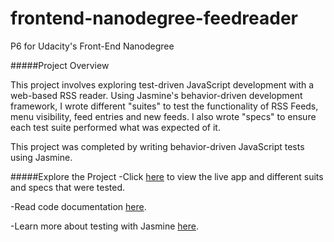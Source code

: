 # frontend-nanodegree-feedreader
P6 for Udacity's Front-End Nanodegree

#####Project Overview

This project involves exploring test-driven JavaScript development with a web-based RSS reader. Using Jasmine's behavior-driven development framework, I wrote different "suites" to test the functionality of RSS Feeds, menu visibility, feed entries and new feeds. I also wrote "specs" to ensure each test suite performed what was expected of it.

This project was completed by writing behavior-driven JavaScript tests using Jasmine. 

#####Explore the Project
-Click [here](http://cdn.rawgit.com/anavasquez84/frontend-nanodegree-feedreader/master/index.html) to view the live app and different suits and specs that were tested.

-Read code documentation [here](http://github.com/anavasquez84/frontend-nanodegree-feedreader/blob/master/jasmine/spec/feedreader.js).

-Learn more about testing with Jasmine [here](http://jasmine.github.io/2.0/introduction.html).
